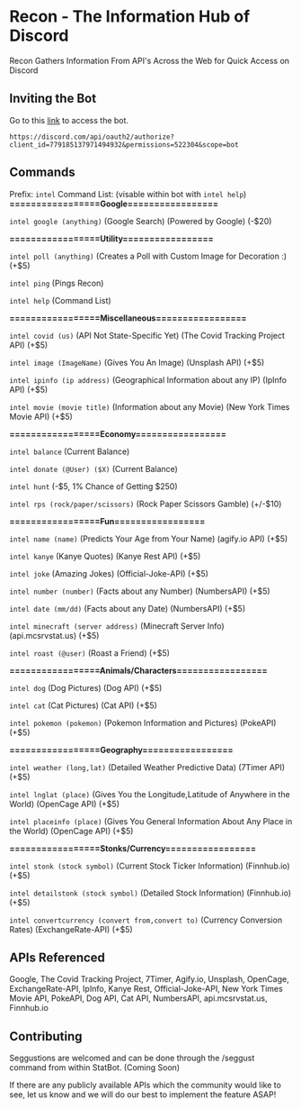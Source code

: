 # Recon - The Information Hub of Discord

Recon Gathers Information From API's Across the Web for Quick Access on Discord

## Inviting the Bot

Go to this [link](https://discord.com/api/oauth2/authorize?client_id=779185137971494932&permissions=522304&scope=bot) to access the bot.

```
https://discord.com/api/oauth2/authorize?client_id=779185137971494932&permissions=522304&scope=bot
```

## Commands

Prefix: `intel` Command List: (visable within bot with  `intel help`)
**=================Google=================**

`intel google (anything)` (Google Search) (Powered by Google) (-$20)

**=================Utility=================**

`intel poll (anything)` (Creates a Poll with Custom Image for Decoration :) (+$5)

`intel ping` (Pings Recon)

`intel help` (Command List)

**=================Miscellaneous=================**

`intel covid (us)` (API Not State-Specific Yet) (The Covid Tracking Project API) (+$5)

`intel image (ImageName)` (Gives You An Image) (Unsplash API) (+$5)

`intel ipinfo (ip address)` (Geographical Information about any IP) (IpInfo API) (+$5)

`intel movie (movie title)` (Information about any Movie) (New York Times Movie API) (+$5)

**=================Economy=================**

`intel balance` (Current Balance)

`intel donate (@User) ($X)` (Current Balance)

`intel hunt` (-$5, 1% Chance of Getting $250)

`intel rps (rock/paper/scissors)` (Rock Paper Scissors Gamble) (+/-$10)

**=================Fun=================**

`intel name (name)` (Predicts Your Age from Your Name) (agify.io API) (+$5)

`intel kanye` (Kanye Quotes) (Kanye Rest API) (+$5)

`intel joke` (Amazing Jokes) (Official-Joke-API) (+$5)

`intel number (number)` (Facts about any Number) (NumbersAPI) (+$5)

`intel date (mm/dd)` (Facts about any Date) (NumbersAPI) (+$5)

`intel minecraft (server address)` (Minecraft Server Info) (api.mcsrvstat.us) (+$5)

`intel roast (@user)` (Roast a Friend) (+$5)

**=================Animals/Characters=================**

`intel dog` (Dog Pictures) (Dog API) (+$5)

`intel cat` (Cat Pictures) (Cat API) (+$5)

`intel pokemon (pokemon)` (Pokemon Information and Pictures) (PokeAPI) (+$5)

**=================Geography=================**

`intel weather (long,lat)` (Detailed Weather Predictive Data) (7Timer API) (+$5)

`intel lnglat (place)` (Gives You the Longitude,Latitude of Anywhere in the World) (OpenCage API) (+$5)

`intel placeinfo (place)` (Gives You General Information About Any Place in the World) (OpenCage API) (+$5)

**=================Stonks/Currency=================**

`intel stonk (stock symbol)` (Current Stock Ticker Information) (Finnhub.io) (+$5)

`intel detailstonk (stock symbol)` (Detailed Stock Information) (Finnhub.io) (+$5)

`intel convertcurrency (convert from,convert to)` (Currency Conversion Rates) (ExchangeRate-API) (+$5)

## APIs Referenced
Google, The Covid Tracking Project, 7Timer, Agify.io, Unsplash, OpenCage, ExchangeRate-API, IpInfo, Kanye Rest, Official-Joke-API, New York Times Movie API, PokeAPI, Dog API, Cat API, NumbersAPI, api.mcsrvstat.us, Finnhub.io

## Contributing
Seggustions are welcomed and can be done through the /seggust command from within StatBot. (Coming Soon)

If there are any publicly available APIs which the community would like to see, let us know and we will do our best to implement the feature ASAP!

